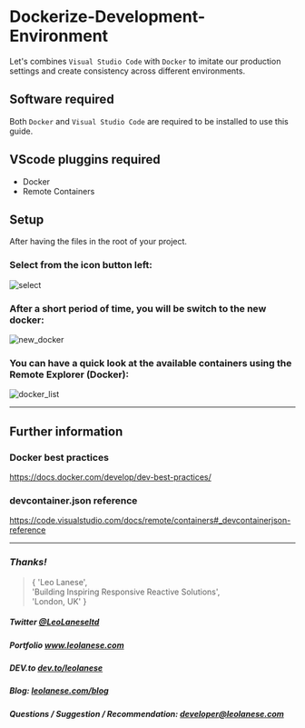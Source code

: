 # Dockerize-Development-Environment
Let's combines `Visual Studio Code` with `Docker` to imitate our production settings and create consistency across different environments.

## Software required
Both `Docker` and `Visual Studio Code` are required to be installed to use this guide.

## VScode pluggins required
* Docker
* Remote Containers

## Setup
After having the files in the root of your project.

### Select from the icon button left:
![select](https://i.ibb.co/M2DKL0V/Screenshot-2020-10-04-at-20-30-09.png)

### After a short period of time, you will be switch to the new docker:
![new_docker](https://i.ibb.co/khyM43P/Screenshot-2020-10-04-at-20-31-30.png)

### You can have a quick look at the available containers using the Remote Explorer (Docker):
![docker_list](https://i.ibb.co/qnzRC60/Screenshot-2020-10-04-at-20-39-27.png)

---

## Further information

### Docker best practices
https://docs.docker.com/develop/dev-best-practices/

### devcontainer.json reference 
https://code.visualstudio.com/docs/remote/containers#_devcontainerjson-reference


---
### <i>Thanks!</i>

>  { 'Leo Lanese',<br>
     'Building Inspiring Responsive Reactive Solutions',<br>
     'London, UK' }<br>

##### Twitter <a href="https://twitter.com/LeoLaneseltd" target="_blank">@LeoLaneseltd</a>
##### Portfolio <a href="https://www.leolanese.com" target="_blank">www.leolanese.com</a>
##### DEV.to <a href="https://www.dev.to/leolanese" target="_blank">dev.to/leolanese</a>
##### Blog: <a href="https://www.leolanese.com/blog" target="_blank">leolanese.com/blog</a>
##### Questions / Suggestion / Recommendation: developer@leolanese.com
